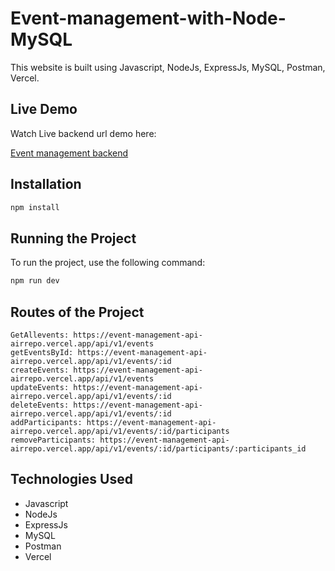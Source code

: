 # Event-management-with-Node-MySQL

This website is built using Javascript, NodeJs, ExpressJs, MySQL, Postman, Vercel.

## Live Demo

Watch Live backend url demo here:

<a href="https://event-management-api-airrepo.vercel.app/">Event management backend</a>


## Installation

```bash
npm install
```

## Running the Project

To run the project, use the following command:

```bash
npm run dev
```

## Routes of the Project

```Routes
GetAllevents: https://event-management-api-airrepo.vercel.app/api/v1/events
getEventsById: https://event-management-api-airrepo.vercel.app/api/v1/events/:id
createEvents: https://event-management-api-airrepo.vercel.app/api/v1/events
updateEvents: https://event-management-api-airrepo.vercel.app/api/v1/events/:id
deleteEvents: https://event-management-api-airrepo.vercel.app/api/v1/events/:id
addParticipants: https://event-management-api-airrepo.vercel.app/api/v1/events/:id/participants
removeParticipants: https://event-management-api-airrepo.vercel.app/api/v1/events/:id/participants/:participants_id
```

## Technologies Used
- Javascript
- NodeJs
- ExpressJs
- MySQL
- Postman
- Vercel

